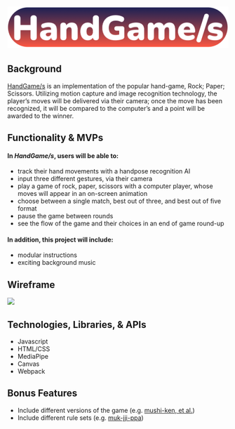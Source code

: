 # <img src="https://github.com/jdtavarez/HG-s/blob/main/_doc/logo.png">

## Background 
<a href="https://jdtavarez.github.io/HG-s/">HandGame/s</a> is an implementation of the popular hand-game, Rock; Paper; Scissors. Utilizing motion capture and image recognition technology, the player’s moves will be delivered via their camera; once the move has been recognized, it will be compared to the computer’s and a point will be awarded to the winner. 

## Functionality & MVPs

#### In *HandGame/s*, users will be able to: 
* track their hand movements with a handpose recognition AI
* input three different gestures, via their camera 
* play a game of rock, paper, scissors with a computer player, whose moves will appear in an on-screen animation
* choose between a single match, best out of three, and best out of five format
* pause the game between rounds
* see the flow of the game and their choices in an end of game round-up

#### In addition, this project will include: 
* modular instructions 
* exciting background music 

## Wireframe
<img src="https://github.com/jdtavarez/HG-/blob/main/_doc/rps_wireframe.png">

## Technologies, Libraries, & APIs
* Javascript
* HTML/CSS
* MediaPipe
* Canvas
* Webpack

## Bonus Features 
* Include different versions of the game (e.g. <a href="https://en.wikipedia.org/wiki/Sansukumi-ken">mushi-ken, et al.</a>)
* Include different rule sets (e.g. <a href="https://en.wikipedia.org/wiki/Muk-jji-ppa">muk-jji-ppa</a>)
